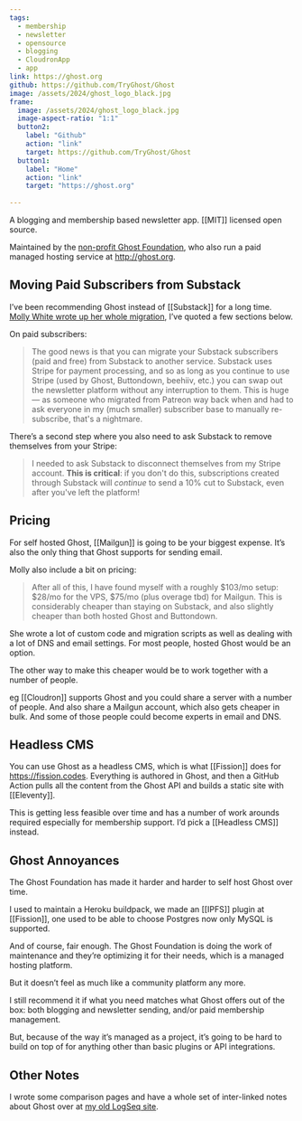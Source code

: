 ```yaml
---
tags:
  - membership
  - newsletter
  - opensource
  - blogging
  - CloudronApp
  - app
link: https://ghost.org
github: https://github.com/TryGhost/Ghost
image: /assets/2024/ghost_logo_black.jpg
frame:
  image: /assets/2024/ghost_logo_black.jpg
  image-aspect-ratio: "1:1"
  button2:
    label: "Github"
    action: "link"
    target: https://github.com/TryGhost/Ghost
  button1:
    label: "Home"
    action: "link"
    target: "https://ghost.org"
  
---
```

A blogging and membership based newsletter app. [[MIT]] licensed open source. 

Maintained by the [non-profit Ghost Foundation](https://ghost.org/about/), who also run a paid managed hosting service at <http://ghost.org>.

## Moving Paid Subscribers from Substack

I’ve been recommending Ghost instead of [[Substack]] for a long time. [Molly White wrote up her whole migration](https://citationneeded.news/substack-to-self-hosted-ghost/), I’ve quoted a few sections below.

On paid subscribers:

> The good news is that you can migrate your Substack subscribers (paid and free) from Substack to another service. Substack uses Stripe for payment processing, and so as long as you continue to use Stripe (used by Ghost, Buttondown, beehiiv, etc.) you can swap out the newsletter platform without any interruption to them. This is huge — as someone who migrated from Patreon way back when and had to ask everyone in my (much smaller) subscriber base to manually re-subscribe, that's a nightmare.

There’s a second step where you also need to ask Substack to remove themselves from your Stripe:

> I needed to ask Substack to disconnect themselves from my Stripe account. **This is critical**: if you don't do this, subscriptions created through Substack will _continue_ to send a 10% cut to Substack, even after you've left the platform!

## Pricing

For self hosted Ghost, [[Mailgun]] is going to be your biggest expense. It’s also the only thing that Ghost supports for sending email. 

Molly also include a bit on pricing:

> After all of this, I have found myself with a roughly $103/mo setup: $28/mo for the VPS, $75/mo (plus overage tbd) for Mailgun. This is considerably cheaper than staying on Substack, and also slightly cheaper than both hosted Ghost and Buttondown.

She wrote a lot of custom code and migration scripts as well as dealing with a lot of DNS and email settings. For most people, hosted Ghost would be an option. 

The other way to make this cheaper would be to work together with a number of people. 

eg [[Cloudron]] supports Ghost and you could share a server with a number of people. And also share a Mailgun account, which also gets cheaper in bulk. And some of those people could become experts in email and DNS. 
## Headless CMS

You can use Ghost as a headless CMS, which is what [[Fission]] does for <https://fission.codes>. Everything is authored in Ghost, and then a GitHub Action pulls all the content from the Ghost API  and builds a static site with [[Eleventy]].

This is getting less feasible over time and has a number of work arounds required especially for membership support. I’d pick a [[Headless CMS]] instead. 

## Ghost Annoyances 

The Ghost Foundation has made it harder and harder to self host Ghost over time. 

I used to maintain a Heroku buildpack, we made an [[IPFS]] plugin at [[Fission]], one used to be able to choose Postgres now only MySQL is supported. 

And of course, fair enough. The Ghost Foundation is doing the work of maintenance and they’re optimizing it for their needs, which is a managed hosting platform. 

But it doesn’t feel as much like a community platform any more. 

I still recommend it if what you need matches what Ghost offers out of the box: both blogging and newsletter sending, and/or paid membership management.

But, because of the way it’s managed as a project, it’s going to be hard to build on top of for anything other than basic plugins or API integrations. 

## Other Notes

I wrote some comparison pages and have a whole set of inter-linked notes about Ghost over at [my old LogSeq site](https://notes.bmannconsulting.com/#/page/ghost).